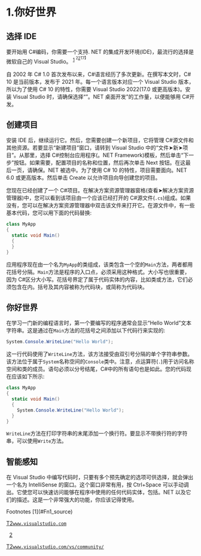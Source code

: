 # 1.你好世界

## 选择 IDE

要开始用 C#编码，你需要一个支持. NET 的集成开发环境(IDE)，最流行的选择是微软自己的 Visual Studio。 <sup>[1](#Fn1) <sup>2[2](#Fn2)T7】</sup></sup>

自 2002 年 C# 1.0 首次发布以来，C#语言经历了多次更新。在撰写本文时，C# 10 是当前版本，发布于 2021 年。每一个语言版本对应一个 Visual Studio 版本，所以为了使用 C# 10 的特性，你需要 Visual Studio 2022(17.0 或更高版本)。安装 Visual Studio 时，请确保选择“”。NET 桌面开发”的工作量，以便能够用 C#开发。

## 创建项目

安装 IDE 后，继续运行它。然后，您需要创建一个新项目，它将管理 C#源文件和其他资源。若要显示“新建项目”窗口，请转到 Visual Studio 中的“文件➤新➤项目”。从那里，选择 C#控制台应用程序(。NET Framework)模板，然后单击“下一步”按钮。如果需要，配置项目的名称和位置，然后再次单击 Next 按钮。在这最后一页，请确保。NET 被选中。为了使用 C# 10 的特性，项目需要面向。NET 6.0 或更高版本。然后单击 Create 以允许项目向导创建您的项目。

您现在已经创建了一个 C#项目。在解决方案资源管理器窗格(查看➤解决方案资源管理器)中，您可以看到该项目由一个应该已经打开的 C#源文件(`.cs`)组成。如果没有，您可以在解决方案资源管理器中双击该文件来打开它。在源文件中，有一些基本代码，您可以用下面的代码替换:

```cs
class MyApp
{
  static void Main()
  {
  }
}

```

应用程序现在由一个名为`MyApp`的类组成，该类包含一个空的`Main`方法，两者都用花括号分隔。`Main`方法是程序的入口点，必须采用这种格式。大小写也很重要，因为 C#区分大小写。花括号界定了属于代码实体的内容，比如类或方法，它们必须包含在内。括号及其内容被称为代码块，或简称为代码块。

## 你好世界

在学习一门新的编程语言时，第一个要编写的程序通常会显示“Hello World”文本字符串。这是通过在`Main`方法的花括号之间添加以下代码行来实现的:

```cs
System.Console.WriteLine("Hello World");

```

这一行代码使用了`WriteLine`方法，该方法接受由双引号分隔的单个字符串参数。该方法位于属于`System`名称空间的`Console`类中。注意，点运算符(`.`)用于访问名称空间和类的成员。语句必须以分号结尾，C#中的所有语句也是如此。您的代码现在应该如下所示:

```cs
class MyApp
{
  static void Main()
  {
    System.Console.WriteLine("Hello World");
  }
}

```

`WriteLine`方法在打印字符串的末尾添加一个换行符。要显示不带换行符的字符串，可以使用`Write`方法。

## 智能感知

在 Visual Studio 中编写代码时，只要有多个预先确定的选项可供选择，就会弹出一个名为 IntelliSense 的窗口。这个窗口非常有用，按 Ctrl+Space 可以手动调出。它使您可以快速访问能够在程序中使用的任何代码实体，包括。NET 以及它们的描述。这是一个非常强大的功能，你应该记得使用。

<aside aria-label="Footnotes" class="FootnoteSection" epub:type="footnotes">Footnotes [1](#Fn1_source)

[T2`www.visualstudio.com`](http://www.visualstudio.com)

  [2](#Fn2_source)

[T2`www.visualstudio.com/vs/community/`](http://www.visualstudio.com/vs/community/)

 </aside>
